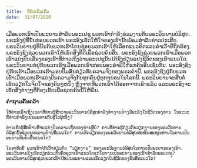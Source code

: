 ```yaml
---
title:  ຂໍ້ຄິດເພີ່ມເຕີມ
date:  31/07/2020
---
```


ເມື່ອພວກເຮົາເປັນພະຍານສຳລັບພຣະເຢຊູ ພວກເຮົາກຳລັງຮ່ວມງານກັບພຣະວິນຍານບໍລິສຸດ. ພຣະອົງຢູ່ທີ່ນັ້ນກ່ອນພວກເຮົາ ພຣະອົງເຮັດໃຫ້ໃຈຂອງເຮົານັ້ນພ້ອມສຳລັບຂ່າວປະເສີດ. ພຣະວິນຍານຢູ່ທີ່ນັ້ນກັບພວກເຮົາໂດຍຊ່ອຍພວກເຮົາໃຫ້ເລືອກແນວຄິດແລະຄຳເວົ້າທີ່ຖືກຕ້ອງ. ພຣະອົງຊົງຊ່ວຍພວກເຮົາໃຫ້ເຮັດສິ່ງທີ່ດີເພື່ອຊ່ວຍຄົນອື່ນ. ພຣະອົງຊົງຊ່ວຍພວກເຮົາເມື່ອພວກເຮົາແບ່ງປັນເລື່ອງຂອງເຮົາທີ່ກ່າວເຖິງວ່າພຣະເຢຊູນັ້ນໄດ້ຊົງປ່ຽນແປງຊີວິດຂອງເຮົາແນວໃດ. ພຣະວິນຍານກໍຢູ່ກັບພວກເຮົາເມື່ອພວກເຮົາສອນພຣະຄຳພີໃຫ້ແກ່ຄົນອື່ນເຊັ່ນກັນ. ພຣະອົງຊົງຢູ່ກັບເຮົາເມື່ອພວກເຮົາມອບປື້ມສັ້ນກ່ຽວກັບຄວາມຈິງຂອງພຣະຄຳພີ. ພຣະອົງຊົງຢູ່ກັບພວກເຮົາເມື່ອພວກເຮົາແບ່ງປັນຄວາມຈິງກັບທຸກຄົນຢູ່ທຸກໆບ່ອນໃນໂລກນີ້. ພຣະວິນຍານຈະສືບຕໍ່ເຮັດວຽກໃນຈິດໃຈຂອງຄົນໆຫນຶ່ງ ຫຼັງຈາກທີ່ພວກເຮົາໄດ້ອອກຈາກເຂົາແລ້ວ ແລະພຣະອົງຈະເຮັດສິ່ງຕ່າງໆທີ່ຕ້ອງເຮັດເພື່ອຊ່ວຍຄົນນີ້ໃຫ້ພົ້ນ.

**ຄຳຖາມຄົ້ນຄວ້າ**

`ໃຫ້ທ່ານເລົ່າເຖິງເວລາທີ່ທ່ານຮູ້ສຶກວ່າພຣະວິນຍານບໍລິສຸດກຳລັງທຳງານຢ່າງມີພະລັງໃນຊີວິດຂອງທ່ານ ໃນຂະນະທີ່ທ່ານກຳລັງເປັນພະຍານກັບຜູ້ໃດຜູ້ໜຶ່ງ?`

`ທ່ານເຄີຍຮູ້ສຶກຢ້ານທີ່ຈະແບ່ງປັນຄວາມເຊື່ອຂອງທ່ານຫຼືບໍ່? ການທີ່ທ່ານຮູ້ກ່ຽວກັບວຽກງານຂອງພຣະວິນຍານບໍລິສຸດນັ້ນຊ່ວຍຢຸດຄວາມຢ້ານນີ້ແນວໃດ? ການເຮັດວຽກຂອງພຣະວິນຍານບໍລິສຸດສະໜັບສະໜູນທ່ານໃນການເປັນພະຍານກັບຄົນອື່ນແນວໃດ?`

`ໃນອາທິດນີ້ ພວກເຮົາໄດ້ເວົ້າກ່ຽວກັບ “ວຽກງານ” ຂອງພຣະວິນຍານບໍລິສຸດໃນການເປັນພະຍານຂອງເຮົາ. ພຣະວິນຍານຊົງເຮັດວຽກຮ່ວມກັນກັບພວກເຮົາແນວໃດແດ່ໃນການເປັນພະຍານຂອງເຮົາສຳລັບພຣະເຢຊູ? ພຣະວິນຍານບໍລິສຸດຊ່ວຍພວກເຮົາໃຫ້ເປັນພະຍານແລະເຮັດວຽກໃນຊີວິດຂອງຄົນອື່ນແນວໃດ?`
